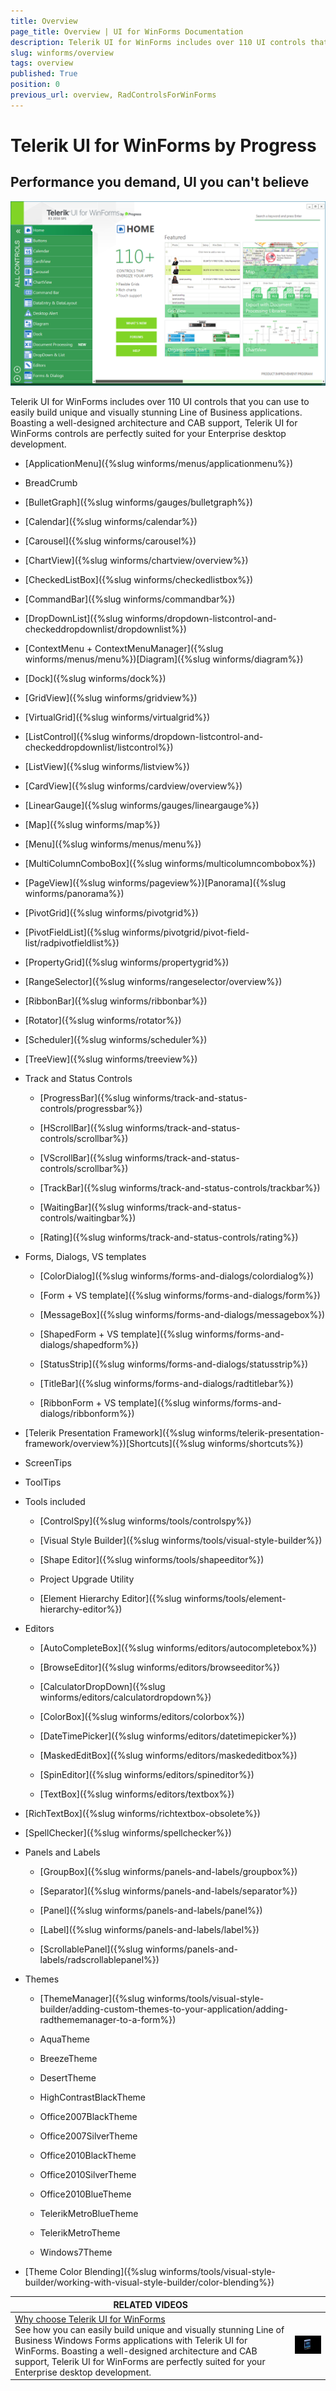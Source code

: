```yaml
---
title: Overview
page_title: Overview | UI for WinForms Documentation
description: Telerik UI for WinForms includes over 110 UI controls that you can use to easily build unique and visually stunning Line of Business applications.
slug: winforms/overview
tags: overview
published: True
position: 0
previous_url: overview, RadControlsForWinForms
---
```


# Telerik UI for WinForms by Progress

## Performance you demand, UI you can't believe

![overview](images/overview.png)

Telerik UI for WinForms includes over 110 UI controls that you can use to easily build unique and visually stunning Line of Business applications. Boasting a well-designed architecture and CAB support, Telerik UI for WinForms controls are perfectly suited for your Enterprise desktop development. 

* [ApplicationMenu]({%slug winforms/menus/applicationmenu%})  
* BreadCrumb
* [BulletGraph]({%slug winforms/gauges/bulletgraph%})
* [Calendar]({%slug winforms/calendar%})
* [Carousel]({%slug winforms/carousel%})
* [ChartView]({%slug winforms/chartview/overview%})
* [CheckedListBox]({%slug winforms/checkedlistbox%})
* [CommandBar]({%slug winforms/commandbar%})
* [DropDownList]({%slug winforms/dropdown-listcontrol-and-checkeddropdownlist/dropdownlist%})
* [ContextMenu + ContextMenuManager]({%slug winforms/menus/menu%})[Diagram]({%slug winforms/diagram%})
* [Dock]({%slug winforms/dock%})
* [GridView]({%slug winforms/gridview%})
* [VirtualGrid]({%slug winforms/virtualgrid%})
* [ListControl]({%slug winforms/dropdown-listcontrol-and-checkeddropdownlist/listcontrol%})
* [ListView]({%slug winforms/listview%})
* [CardView]({%slug winforms/cardview/overview%})
* [LinearGauge]({%slug winforms/gauges/lineargauge%})
* [Map]({%slug winforms/map%})
* [Menu]({%slug winforms/menus/menu%})
* [MultiColumnComboBox]({%slug winforms/multicolumncombobox%})
* [PageView]({%slug winforms/pageview%})[Panorama]({%slug winforms/panorama%})
* [PivotGrid]({%slug winforms/pivotgrid%})
* [PivotFieldList]({%slug winforms/pivotgrid/pivot-field-list/radpivotfieldlist%})
* [PropertyGrid]({%slug winforms/propertygrid%})
* [RangeSelector]({%slug winforms/rangeselector/overview%})
* [RibbonBar]({%slug winforms/ribbonbar%})
* [Rotator]({%slug winforms/rotator%})
* [Scheduler]({%slug winforms/scheduler%})
* [TreeView]({%slug winforms/treeview%})
* Track and Status Controls

	* [ProgressBar]({%slug winforms/track-and-status-controls/progressbar%})

	* [HScrollBar]({%slug winforms/track-and-status-controls/scrollbar%})

	* [VScrollBar]({%slug winforms/track-and-status-controls/scrollbar%})

	* [TrackBar]({%slug winforms/track-and-status-controls/trackbar%})

	* [WaitingBar]({%slug winforms/track-and-status-controls/waitingbar%})

	* [Rating]({%slug winforms/track-and-status-controls/rating%})

* Forms, Dialogs, VS templates

	* [ColorDialog]({%slug winforms/forms-and-dialogs/colordialog%})

	* [Form + VS template]({%slug winforms/forms-and-dialogs/form%})

	* [MessageBox]({%slug winforms/forms-and-dialogs/messagebox%})

	* [ShapedForm + VS template]({%slug winforms/forms-and-dialogs/shapedform%})

	* [StatusStrip]({%slug winforms/forms-and-dialogs/statusstrip%})

	* [TitleBar]({%slug winforms/forms-and-dialogs/radtitlebar%})

	* [RibbonForm + VS template]({%slug winforms/forms-and-dialogs/ribbonform%})
	
* [Telerik Presentation Framework]({%slug winforms/telerik-presentation-framework/overview%})[Shortcuts]({%slug winforms/shortcuts%})
* ScreenTips
* ToolTips
* Tools included

	* [ControlSpy]({%slug winforms/tools/controlspy%})

	* [Visual Style Builder]({%slug winforms/tools/visual-style-builder%})

	* [Shape Editor]({%slug winforms/tools/shapeeditor%})

	* Project Upgrade Utility

	* [Element Hierarchy Editor]({%slug winforms/tools/element-hierarchy-editor%})
	
* Editors

	* [AutoCompleteBox]({%slug winforms/editors/autocompletebox%})

	* [BrowseEditor]({%slug winforms/editors/browseeditor%})
	
	* [CalculatorDropDown]({%slug winforms/editors/calculatordropdown%})

	* [ColorBox]({%slug winforms/editors/colorbox%})

	* [DateTimePicker]({%slug winforms/editors/datetimepicker%})

	* [MaskedEditBox]({%slug winforms/editors/maskededitbox%})

	* [SpinEditor]({%slug winforms/editors/spineditor%})

	* [TextBox]({%slug winforms/editors/textbox%})
	
* [RichTextBox]({%slug winforms/richtextbox-obsolete%})

* [SpellChecker]({%slug winforms/spellchecker%})
* Panels and Labels

	* [GroupBox]({%slug winforms/panels-and-labels/groupbox%})

	* [Separator]({%slug winforms/panels-and-labels/separator%})

	* [Panel]({%slug winforms/panels-and-labels/panel%})

	* [Label]({%slug winforms/panels-and-labels/label%})

	* [ScrollablePanel]({%slug winforms/panels-and-labels/radscrollablepanel%})
	
* Themes

	* [ThemeManager]({%slug winforms/tools/visual-style-builder/adding-custom-themes-to-your-application/adding-radthememanager-to-a-form%})

	* AquaTheme

	* BreezeTheme

	* DesertTheme

	* HighContrastBlackTheme

	* Office2007BlackTheme

	* Office2007SilverTheme

	* Office2010BlackTheme

	* Office2010SilverTheme

	* Office2010BlueTheme
	
	* TelerikMetroBlueTheme

	* TelerikMetroTheme

	* Windows7Theme

* [Theme Color Blending]({%slug winforms/tools/visual-style-builder/working-with-visual-style-builder/color-blending%}) 

| RELATED VIDEOS |  |
| ------ | ------ |
|[Why choose Telerik UI for WinForms](http://www.telerik.com/videos/winforms/why-choose-telerik-ui-for-winforms)<br>See how you can easily build unique and visually stunning Line of Business Windows Forms applications with Telerik UI for WinForms. Boasting a well-designed architecture and CAB support, Telerik UI for WinForms are perfectly suited for your Enterprise desktop development.|![overview-video 001](images/overview-video001.png)|
